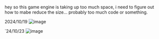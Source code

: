 hey so this game engine is taking up too much space, i need to figure out how to mabe reduce the size...
probably too much code or something.

2024/10/19
![image](https://github.com/user-attachments/assets/683bd26f-47cd-4738-9762-ab817e053580)

`24/10/23
![image](https://github.com/user-attachments/assets/2289feae-a62e-4796-ab6e-0f30b15b0c00)


